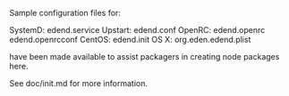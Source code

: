Sample configuration files for:

SystemD: edend.service
Upstart: edend.conf
OpenRC:  edend.openrc
         edend.openrcconf
CentOS:  edend.init
OS X:    org.eden.edend.plist

have been made available to assist packagers in creating node packages here.

See doc/init.md for more information.
